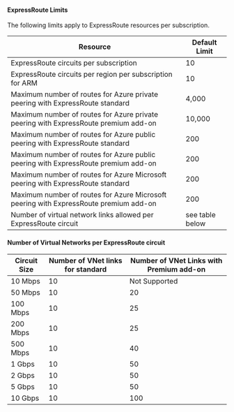 #### ExpressRoute Limits

The following limits apply to ExpressRoute resources per subscription.

| Resource | Default Limit |
|---|---|
| ExpressRoute circuits per subscription | 10 |
| ExpressRoute circuits per region per subscription for ARM | 10 |
| Maximum number of routes for Azure private peering with ExpressRoute standard | 4,000 |
| Maximum number of routes for Azure private peering with ExpressRoute premium add-on | 10,000 |
| Maximum number of routes for Azure public peering with ExpressRoute standard | 200 |
| Maximum number of routes for Azure public peering with ExpressRoute premium add-on | 200 |
| Maximum number of routes for Azure Microsoft peering with ExpressRoute standard | 200 |
| Maximum number of routes for Azure Microsoft peering with ExpressRoute premium add-on | 200 |
| Number of virtual network links allowed per ExpressRoute circuit | see table below |

#### Number of Virtual Networks per ExpressRoute circuit

| **Circuit Size** | **Number of VNet links for standard** | **Number of VNet Links with Premium add-on** |
|---|---|---|
| 10 Mbps | 10 | Not Supported |
| 50 Mbps | 10 | 20 |
| 100 Mbps | 10 | 25 |
| 200 Mbps | 10 | 25 |
| 500 Mbps | 10 | 40 |
| 1 Gbps | 10 | 50 |
| 2 Gbps | 10 | 50 |
| 5 Gbps | 10 | 50 |
| 10 Gbps | 10 | 100 |


